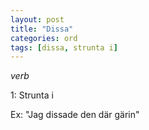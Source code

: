 ```yaml
---
layout: post
title: "Dissa"
categories: ord
tags: [dissa, strunta i]
---
```


*verb*

1: Strunta i

Ex: "Jag dissade den där gärin"